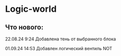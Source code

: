 # Logic-world

## Что нового:

22.08.24 9:24 Добавлена тень от выбранного блока

01.09.24 14:53 Добавлен логический вентиль NOT
